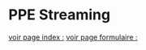 # PPE Streaming
[voir page index :](https://antoinebiogeau.github.io/PPE/index.html)
[voir page formulaire :](https://antoinebiogeau.github.io/PPE/formulaire.html)

